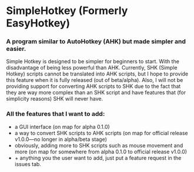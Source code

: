 # SimpleHotkey (Formerly EasyHotkey)
### A program similar to AutoHotkey (AHK) but made simpler and easier.
Simple Hotkey is designed to be simpler for beginners to start. With the disadvantage of being less 
powerful than AHK. Currently, SHK (Simple Hotkey) scripts cannot be translated into AHK scripts, but I hope
to provide this feature when it is fully released (out of beta/alpha). Also, I will not be providing
support for converting AHK scripts to SHK due to the fact that they are way more complex than an SHK script
and have features that (for simplicity reasons) SHK will never have.

### All the features that I want to add:

- a GUI interface (on map for alpha 0.1.0)
- a way to convert SHK scripts to AHK scripts (on map for official release v1.0.0—no longer in alpha/beta stage)
- obviously, adding more to SHK scripts such as mouse movement and more (on map for somewhere from alpha 0.1.0 to official release v1.0.0)
- \+ anything you the user want to add, just put a feature request in the issues tab.
